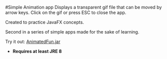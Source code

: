 #Simple Animation app
Displays a transparent gif file that can be moved by arrow keys.
Click on the gif or press ESC to close the app.

Created to practice JavaFX concepts.

Second in a series of simple apps made for the sake of learning.

Try it out: [AnimatedFun.jar](https://github.com/Javaliant/AnimatedFun/blob/master/AnimatedFun.jar?raw=true) 

* **Requires at least JRE 8**